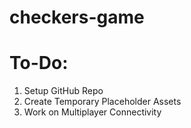 # checkers-game

# To-Do:
1.  Setup GitHub Repo
2.  Create Temporary Placeholder Assets
3.  Work on Multiplayer Connectivity
